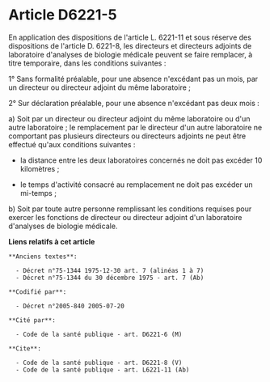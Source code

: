 # Article D6221-5

En application des dispositions de l'article L. 6221-11 et sous réserve des dispositions de l'article D. 6221-8, les
directeurs et directeurs adjoints de laboratoire d'analyses de biologie médicale peuvent se faire remplacer, à titre
temporaire, dans les conditions suivantes : 

1° Sans formalité préalable, pour une absence n'excédant pas un mois, par un directeur ou directeur adjoint du même
laboratoire ; 

2° Sur déclaration préalable, pour une absence n'excédant pas deux mois : 

a) Soit par un directeur ou directeur adjoint du même laboratoire ou d'un autre laboratoire ; le remplacement par le
directeur d'un autre laboratoire ne comportant pas plusieurs directeurs ou directeurs adjoints ne peut être effectué qu'aux
conditions suivantes :

- la distance entre les deux laboratoires concernés ne doit pas excéder 10 kilomètres ;

- le temps d'activité consacré au remplacement ne doit pas excéder un mi-temps ; 

b) Soit par toute autre personne remplissant les conditions requises pour exercer les fonctions de directeur ou directeur
adjoint d'un laboratoire d'analyses de biologie médicale.

**Liens relatifs à cet article**

	**Anciens textes**:

	  - Décret n°75-1344 1975-12-30 art. 7 (alinéas 1 à 7)
	  - Décret n°75-1344 du 30 décembre 1975 - art. 7 (Ab)

	**Codifié par**:

	  - Décret n°2005-840 2005-07-20

	**Cité par**:

	  - Code de la santé publique - art. D6221-6 (M)

	**Cite**:

	  - Code de la santé publique - art. D6221-8 (V)
	  - Code de la santé publique - art. L6221-11 (Ab)
